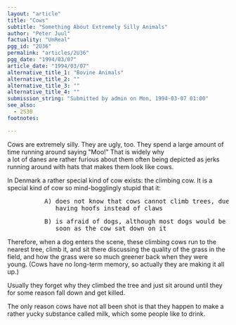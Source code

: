 ```yaml
---
layout: "article"
title: "Cows"
subtitle: "Something About Extremely Silly Animals"
author: "Peter Juul"
factuality: "UnReal"
pgg_id: "2U36"
permalink: "articles/2U36"
pgg_date: "1994/03/07"
article_date: "1994/03/07"
alternative_title_1: "Bovine Animals"
alternative_title_2: ""
alternative_title_3: ""
alternative_title_4: ""
submission_string: "Submitted by admin on Mon, 1994-03-07 01:00"
see_also:
  - 2S30
footnotes: 

---
```

<div>
<p>Cows are extremely silly. They are ugly, too. They spend a large amount of time running around saying "Moo!" That is widely why<br>
a lot of danes are rather furious about them often being depicted as jerks running around with hats that makes them look like cows.</p>
<p>In Denmark a rather special kind of cow exists: the climbing cow. It is a special kind of cow so mind-bogglingly stupid that it:</p>
<pre>
          A) does not know that cows cannot climb trees, due to them
             having hoofs instead of claws
</pre>
<pre>
          B) is afraid of dogs, although most dogs would be killed as
             soon as the cow sat down on it
</pre>
<p>Therefore, when a dog enters the scene, these climbing cows run to the nearest tree, climb it, and sit there discussing the quality of the grass in the field, and how the grass were so much greener back when they were young. (Cows have no long-term memory, so actually they are making it all up.)</p>
<p>Usually they forget why they climbed the tree and just sit around until they for some reason fall down and get killed.</p>
<p>The only reason cows have not all been shot is that they happen to make a rather yucky substance called milk, which some people like to drink.</p>
</div>

